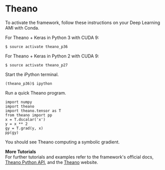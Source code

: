 # Theano<a name="tutorial-theano"></a>

To activate the framework, follow these instructions on your Deep Learning AMI with Conda\.

For Theano \+ Keras in Python 3 with CUDA 9:

```
$ source activate theano_p36
```

For Theano \+ Keras in Python 2 with CUDA 9:

```
$ source activate theano_p27
```

Start the iPython terminal\.

```
(theano_p36)$ ipython
```

Run a quick Theano program\.

```
import numpy
import theano
import theano.tensor as T
from theano import pp
x = T.dscalar('x')
y = x ** 2
gy = T.grad(y, x)
pp(gy)
```

You should see Theano computing a symbolic gradient\.

**More Tutorials**  
For further tutorials and examples refer to the framework's official docs, [Theano Python API](http://deeplearning.net/software/theano/library/index.html), and the [Theano](http://deeplearning.net/software/theano/) website\.